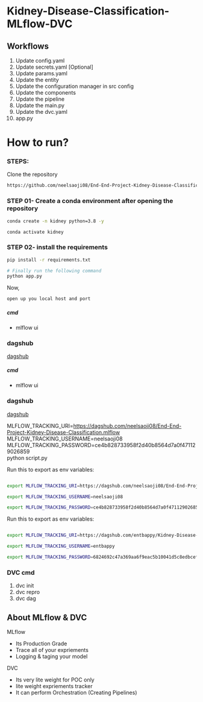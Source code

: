 # Kidney-Disease-Classification-MLflow-DVC


## Workflows

1. Update config.yaml
2. Update secrets.yaml [Optional]
3. Update params.yaml
4. Update the entity
5. Update the configuration manager in src config
6. Update the components
7. Update the pipeline 
8. Update the main.py
9. Update the dvc.yaml
10. app.py

# How to run?
### STEPS:

Clone the repository

```bash
https://github.com/neelsaoji08/End-End-Project-Kidney-Disease-Classification.git
```
### STEP 01- Create a conda environment after opening the repository

```bash
conda create -n kidney python=3.8 -y
```

```bash
conda activate kidney
```


### STEP 02- install the requirements
```bash
pip install -r requirements.txt
```

```bash
# Finally run the following command
python app.py
```

Now,
```bash
open up you local host and port
```

##### cmd
- mlflow ui

### dagshub
[dagshub](https://dagshub.com/)

##### cmd
- mlflow ui

### dagshub
[dagshub](https://dagshub.com/)

MLFLOW_TRACKING_URI=https://dagshub.com/neelsaoji08/End-End-Project-Kidney-Disease-Classification.mlflow \
MLFLOW_TRACKING_USERNAME=neelsaoji08 \
MLFLOW_TRACKING_PASSWORD=ce4b828733958f2d40b8564d7a0f471129026859 \
python script.py

Run this to export as env variables:

```bash

export MLFLOW_TRACKING_URI=https://dagshub.com/neelsaoji08/End-End-Project-Kidney-Disease-Classification.mlflow

export MLFLOW_TRACKING_USERNAME=neelsaoji08 

export MLFLOW_TRACKING_PASSWORD=ce4b828733958f2d40b8564d7a0f471129026859

```


Run this to export as env variables:

```bash

export MLFLOW_TRACKING_URI=https://dagshub.com/entbappy/Kidney-Disease-Classification-MLflow-DVC.mlflow

export MLFLOW_TRACKING_USERNAME=entbappy 

export MLFLOW_TRACKING_PASSWORD=6824692c47a369aa6f9eac5b10041d5c8edbcef0

```


### DVC cmd

1. dvc init
2. dvc repro
3. dvc dag


## About MLflow & DVC

MLflow

 - Its Production Grade
 - Trace all of your expriements
 - Logging & taging your model


DVC 

 - Its very lite weight for POC only
 - lite weight expriements tracker
 - It can perform Orchestration (Creating Pipelines)


